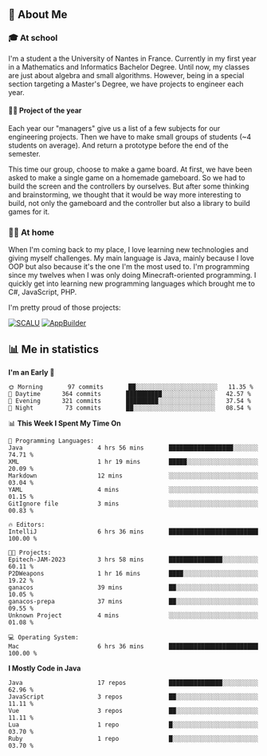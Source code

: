 ## 👀 About Me

### 🎓 At school

I'm a student a the University of Nantes in France. Currently in my first year in a Mathematics and Informatics Bachelor Degree. Until now, my classes are just about algebra and small algorithms. However, being in a special section targeting a Master's Degree, we have projects to engineer each year. 

#### 🔧🔬 Project of the year

Each year our "managers" give us a list of a few subjects for our engineering projects. Then we have to make small groups of students (~4 students on average). And return a prototype before the end of the semester.

This time our group, choose to make a game board. At first, we have been asked to make a single game on a homemade gameboard. So we had to build the screen and the controllers by ourselves. 
But after some thinking and brainstorming, we thought that it would be way more interesting to build, not only the gameboard and the controller but also a library to build games for it.

### 👨‍💻 At home

When I'm coming back to my place, I love learning new technologies and giving myself challenges. My main language is Java, mainly because I love OOP but also because it's the one I'm the most used to. I'm programming since my twelves when I was only doing Minecraft-oriented programming.  I quickly get into learning new programming languages which brought me to C#, JavaScript, PHP. 

I'm pretty proud of those projects:

[![SCALU](https://github-readme-stats.vercel.app/api/pin?username=renardfute&repo=SCALU)](https://github.com/renardfute/scalu)
[![AppBuilder](https://github-readme-stats.vercel.app/api/pin?username=pulsedev2&repo=AppBuilder)](https://github.com/pulsedev2/AppBuilder)

## 📊 Me in statistics
<!--START_SECTION:waka-->
**I'm an Early 🐤** 

```text
🌞 Morning       97 commits       ██░░░░░░░░░░░░░░░░░░░░░░░   11.35 % 
🌆 Daytime      364 commits       ██████████░░░░░░░░░░░░░░░   42.57 % 
🌃 Evening      321 commits       █████████░░░░░░░░░░░░░░░░   37.54 % 
🌙 Night         73 commits       ██░░░░░░░░░░░░░░░░░░░░░░░   08.54 % 

```


📊 **This Week I Spent My Time On** 

```text
💬 Programming Languages: 
Java                     4 hrs 56 mins       ██████████████████░░░░░░░   74.71 % 
XML                      1 hr 19 mins        █████░░░░░░░░░░░░░░░░░░░░   20.09 % 
Markdown                 12 mins             ░░░░░░░░░░░░░░░░░░░░░░░░░   03.04 % 
YAML                     4 mins              ░░░░░░░░░░░░░░░░░░░░░░░░░   01.15 % 
GitIgnore file           3 mins              ░░░░░░░░░░░░░░░░░░░░░░░░░   00.83 % 

🔥 Editors: 
IntelliJ                 6 hrs 36 mins       █████████████████████████   100.00 % 

🐱‍💻 Projects: 
Epitech-JAM-2023         3 hrs 58 mins       ███████████████░░░░░░░░░░   60.11 % 
P2DWeapons               1 hr 16 mins        ████░░░░░░░░░░░░░░░░░░░░░   19.22 % 
ganacos                  39 mins             ██░░░░░░░░░░░░░░░░░░░░░░░   10.05 % 
ganacos-prepa            37 mins             ██░░░░░░░░░░░░░░░░░░░░░░░   09.55 % 
Unknown Project          4 mins              ░░░░░░░░░░░░░░░░░░░░░░░░░   01.08 % 

💻 Operating System: 
Mac                      6 hrs 36 mins       █████████████████████████   100.00 % 

```

**I Mostly Code in Java** 

```text
Java                     17 repos            ███████████████░░░░░░░░░░   62.96 % 
JavaScript               3 repos             ██░░░░░░░░░░░░░░░░░░░░░░░   11.11 % 
Vue                      3 repos             ██░░░░░░░░░░░░░░░░░░░░░░░   11.11 % 
Lua                      1 repo              █░░░░░░░░░░░░░░░░░░░░░░░░   03.70 % 
Ruby                     1 repo              █░░░░░░░░░░░░░░░░░░░░░░░░   03.70 % 

```



<!--END_SECTION:waka-->
